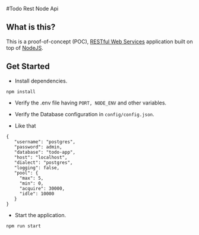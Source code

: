 #Todo Rest Node Api

## What is this?

This is a proof-of-concept (POC), [RESTful Web Services](https://restfulapi.net/) application built on top of [NodeJS](https://nodejs.org/en/).

## Get Started

* Install dependencies.
```
npm install
```
* Verify the .env file having `PORT, NODE_ENV` and other variables.

* Verify the Database configuration in `config/config.json`.
* Like that 
```
{
   "username": "postgres",
   "password": admin,
   "database": "todo-app",
   "host": "localhost",
   "dialect": "postgres",
   "logging": false,
   "pool": {
     "max": 5,
     "min": 0,
     "acquire": 30000,
     "idle": 10000
   }
}
```

* Start the application.
```
npm run start
```